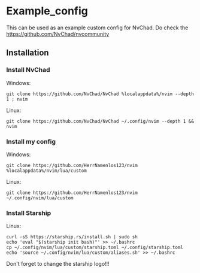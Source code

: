# Example_config

This can be used as an example custom config for NvChad. Do check the https://github.com/NvChad/nvcommunity

## Installation

### Install NvChad

Windows:   
```
git clone https://github.com/NvChad/NvChad %localappdata%/nvim --depth 1 ; nvim
```
Linux:   
```
git clone https://github.com/NvChad/NvChad ~/.config/nvim --depth 1 && nvim
```

### Install my config

Windows:   
```
git clone https://github.com/HerrNamenlos123/nvim %localappdata%/nvim/lua/custom
```
Linux:  
```
git clone https://github.com/HerrNamenlos123/nvim ~/.config/nvim/lua/custom
```

### Install Starship

Linux:
```
curl -sS https://starship.rs/install.sh | sudo sh
echo 'eval "$(starship init bash)"' >> ~/.bashrc
cp ~/.config/nvim/lua/custom/starship.toml ~/.config/starship.toml
echo 'source ~/.config/nvim/lua/custom/aliases.sh' >> ~/.bashrc
```

Don't forget to change the starship logo!!!
